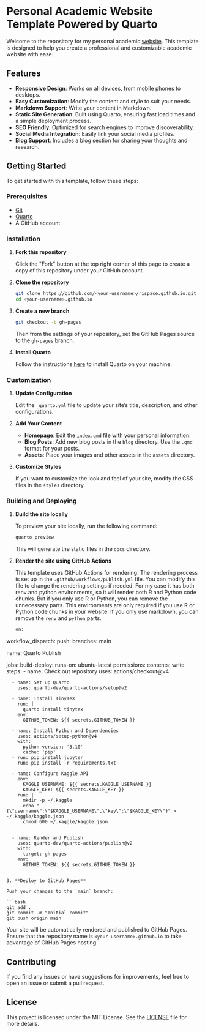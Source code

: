 # Personal Academic Website Template Powered by Quarto

Welcome to the repository for my personal academic [website](https://mrislambd.github.io). This template is designed to help you create a professional and customizable academic website with ease.

## Features

- **Responsive Design**: Works on all devices, from mobile phones to desktops.
- **Easy Customization**: Modify the content and style to suit your needs.
- **Markdown Support**: Write your content in Markdown.
- **Static Site Generation**: Built using Quarto, ensuring fast load times and a simple deployment process.
- **SEO Friendly**: Optimized for search engines to improve discoverability.
- **Social Media Integration**: Easily link your social media profiles.
- **Blog Support**: Includes a blog section for sharing your thoughts and research.

## Getting Started

To get started with this template, follow these steps:

### Prerequisites

- [Git](https://git-scm.com/)
- [Quarto](https://quarto.org/)
- A GitHub account

### Installation

1. **Fork this repository**

   Click the "Fork" button at the top right corner of this page to create a copy of this repository under your GitHub account.

2. **Clone the repository**

   ```bash
   git clone https://github.com/<your-username>/rispace.github.io.git
   cd <your-username>.github.io
   ```

3. **Create a new branch**

   ```bash
   git checkout -b gh-pages
   ```  
   
   Then from the settings of your repository, set the GitHub Pages source to the `gh-pages` branch.

4. **Install Quarto**

   Follow the instructions [here](https://quarto.org/docs/get-started/) to install Quarto on your machine.

### Customization

1. **Update Configuration**

   Edit the `_quarto.yml` file to update your site’s title, description, and other configurations.

2. **Add Your Content**

   - **Homepage**: Edit the `index.qmd` file with your personal information.
   - **Blog Posts**: Add new blog posts in the `blog` directory. Use the `.qmd` format for your posts.
   - **Assets**: Place your images and other assets in the `assets` directory.

3. **Customize Styles**

   If you want to customize the look and feel of your site, modify the CSS files in the `styles` directory.

### Building and Deploying


1. **Build the site locally**

   To preview your site locally, run the following command:

   ```bash
   quarto preview
   ```

   This will generate the static files in the `docs` directory.

2. **Render the site using GitHub Actions**

   This template uses GitHub Actions for rendering. The rendering process is set up in the `.github/workflows/publish.yml` file. You can modify this file to change the rendering settings if needed. For my case it has both renv and python environments, so it will render both R and Python code chunks. But if you only use R or Python, you can remove the unnecessary parts. This environments are only required if you use R or Python code chunks in your website. If you only use markdown, you can remove the `renv` and `python` parts.

   ```bash
   on:
  workflow_dispatch:
  push:
    branches: main

name: Quarto Publish

jobs:
  build-deploy:
    runs-on: ubuntu-latest
    permissions:
      contents: write
    steps:
      - name: Check out repository
        uses: actions/checkout@v4

      - name: Set up Quarto
        uses: quarto-dev/quarto-actions/setup@v2
      
      - name: Install TinyTeX
        run: |
          quarto install tinytex
        env:
          GITHUB_TOKEN: ${{ secrets.GITHUB_TOKEN }}
      
      - name: Install Python and Dependencies
        uses: actions/setup-python@v4
        with:
          python-version: '3.10'
          cache: 'pip'
      - run: pip install jupyter
      - run: pip install -r requirements.txt

      - name: Configure Kaggle API
        env:
          KAGGLE_USERNAME: ${{ secrets.KAGGLE_USERNAME }}
          KAGGLE_KEY: ${{ secrets.KAGGLE_KEY }}
        run: |
          mkdir -p ~/.kaggle
          echo "{\"username\":\"$KAGGLE_USERNAME\",\"key\":\"$KAGGLE_KEY\"}" > ~/.kaggle/kaggle.json
          chmod 600 ~/.kaggle/kaggle.json


      - name: Render and Publish
        uses: quarto-dev/quarto-actions/publish@v2
        with:
          target: gh-pages
        env:
          GITHUB_TOKEN: ${{ secrets.GITHUB_TOKEN }}
   ```

3. **Deploy to GitHub Pages**

   Push your changes to the `main` branch:

   ```bash
   git add .
   git commit -m "Initial commit"
   git push origin main
   ```

   Your site will be automatically rendered and published to GitHub Pages. Ensure that the repository name is `<your-username>.github.io` to take advantage of GitHub Pages hosting.

## Contributing

If you find any issues or have suggestions for improvements, feel free to open an issue or submit a pull request.

## License

This project is licensed under the MIT License. See the [LICENSE](LICENSE.txt) file for more details.

